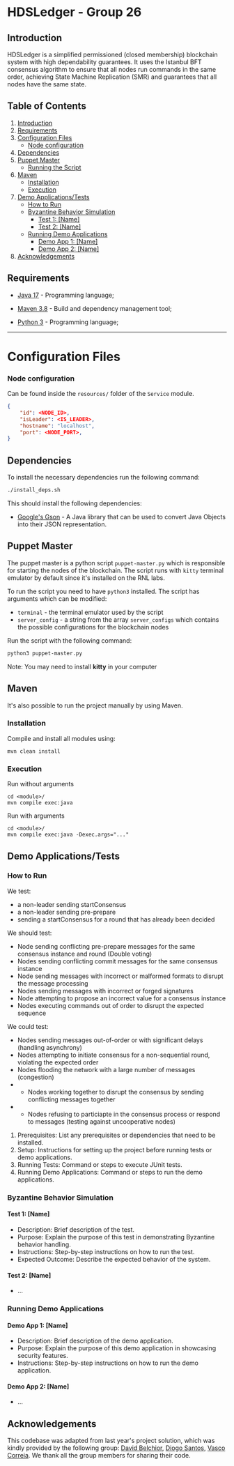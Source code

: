 # HDSLedger - Group 26

## Introduction

HDSLedger is a simplified permissioned (closed membership) blockchain system with high dependability
guarantees. It uses the Istanbul BFT consensus algorithm to ensure that all nodes run commands
in the same order, achieving State Machine Replication (SMR) and guarantees that all nodes
have the same state.

## Table of Contents

1. [Introduction](#introduction)
2. [Requirements](#requirements)
3. [Configuration Files](#configuration-files)
   - [Node configuration](#node-configuration)
4. [Dependencies](#dependencies)
5. [Puppet Master](#puppet-master)
   - [Running the Script](#running-the-script)
6. [Maven](#maven)
   - [Installation](#installation)
   - [Execution](#execution)
7. [Demo Applications/Tests](#demo-applications-and-tests)
   - [How to Run](#how-to-run)
   - [Byzantine Behavior Simulation](#byzantine-behavior-simulation)
     - [Test 1: [Name]](#test-1-name)
     - [Test 2: [Name]](#test-2-name)
   - [Running Demo Applications](#running-demo-applications)
     - [Demo App 1: [Name]](#demo-app-1-name)
     - [Demo App 2: [Name]](#demo-app-2-name)
8. [Acknowledgements](#acknowledgements)


## Requirements

- [Java 17](https://www.oracle.com/java/technologies/javase-jdk17-downloads.html) - Programming language;

- [Maven 3.8](https://maven.apache.org/) - Build and dependency management tool;

- [Python 3](https://www.python.org/downloads/) - Programming language;

---

# Configuration Files

### Node configuration

Can be found inside the `resources/` folder of the `Service` module.

```json
{
    "id": <NODE_ID>,
    "isLeader": <IS_LEADER>,
    "hostname": "localhost",
    "port": <NODE_PORT>,
}
```

## Dependencies

To install the necessary dependencies run the following command:

```bash
./install_deps.sh
```

This should install the following dependencies:

- [Google's Gson](https://github.com/google/gson) - A Java library that can be used to convert Java Objects into their JSON representation.

## Puppet Master

The puppet master is a python script `puppet-master.py` which is responsible for starting the nodes
of the blockchain.
The script runs with `kitty` terminal emulator by default since it's installed on the RNL labs.

To run the script you need to have `python3` installed.
The script has arguments which can be modified:

- `terminal` - the terminal emulator used by the script
- `server_config` - a string from the array `server_configs` which contains the possible configurations for the blockchain nodes

Run the script with the following command:

```bash
python3 puppet-master.py
```
Note: You may need to install **kitty** in your computer

## Maven

It's also possible to run the project manually by using Maven.

### Installation

Compile and install all modules using:

```
mvn clean install
```

### Execution

Run without arguments

```
cd <module>/
mvn compile exec:java
```

Run with arguments

```
cd <module>/
mvn compile exec:java -Dexec.args="..."
```

## Demo Applications/Tests

### How to Run

We test:
- a non-leader sending startConsensus
- a non-leader sending pre-prepare
- sending a startConsensus for a round that has already been decided

We should test:
- Node sending conflicting pre-prepare messages for the same consensus instance and round (Double voting)
- Nodes sending conflicting commit messages for the same consensus instance
- Node sending messages with incorrect or malformed formats to disrupt the message processing
- Nodes sending messages with incorrect or forged signatures
- Node attempting to propose an incorrect value for a consensus instance
- Nodes executing commands out of order to disrupt the expected sequence

We could test:
- Nodes sending messages out-of-order or with significant delays (handling asynchrony)
- Nodes attempting to initiate consensus for a non-sequential round, violating the expected order
- Nodes flooding the network with a large number of messages (congestion)
- - Nodes working together to disrupt the consensus by sending conflicting messages together
- - Nodes refusing to particiapte in the consensus process or respond to messages (testing against uncooperative nodes)


1. Prerequisites: List any prerequisites or dependencies that need to be installed.
2. Setup: Instructions for setting up the project before running tests or demo applications.
3. Running Tests: Command or steps to execute JUnit tests.
4. Running Demo Applications: Command or steps to run the demo applications.

### Byzantine Behavior Simulation

#### Test 1: [Name]
- Description: Brief description of the test.
- Purpose: Explain the purpose of this test in demonstrating Byzantine behavior handling.
- Instructions: Step-by-step instructions on how to run the test.
- Expected Outcome: Describe the expected behavior of the system.

#### Test 2: [Name]
- ...

### Running Demo Applications

#### Demo App 1: [Name]
- Description: Brief description of the demo application.
- Purpose: Explain the purpose of this demo application in showcasing security features.
- Instructions: Step-by-step instructions on how to run the demo application.

#### Demo App 2: [Name]
- ...


## Acknowledgements
This codebase was adapted from last year's project solution, which was kindly provided by the following group: [David Belchior](https://github.com/DavidAkaFunky), [Diogo Santos](https://github.com/DiogoSantoss), [Vasco Correia](https://github.com/Vaascoo). We thank all the group members for sharing their code.

